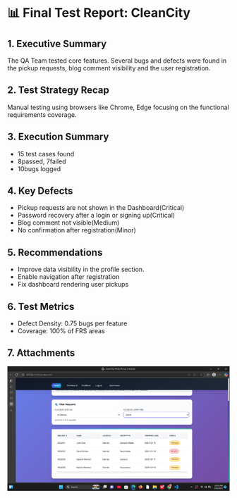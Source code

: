 # 📊 Final Test Report: CleanCity

## 1. Executive Summary
The QA Team tested core features. Several bugs and defects were found in the pickup requests, blog comment visibility and the user registration.

## 2. Test Strategy Recap
Manual testing using browsers like Chrome, Edge focusing on the functional requirements coverage.

## 3. Execution Summary
- 15 test cases found
- 8passed, 7failed
- 10bugs logged

## 4. Key Defects
- Pickup requests are not shown in the Dashboard(Critical)
- Password recovery after a login or signing up(Critical)
- Blog comment not visible(Medium)
- No confirmation after registration(Minor)

## 5. Recommendations
- Improve data visibility in the profile section.
- Enable navigation after registration
- Fix dashboard rendering user pickups

## 6. Test Metrics
- Defect Density: 0.75 bugs per feature
- Coverage: 100% of FRS areas

## 7. Attachments
<img src="tests/image.png" alt="bug screenshots">

